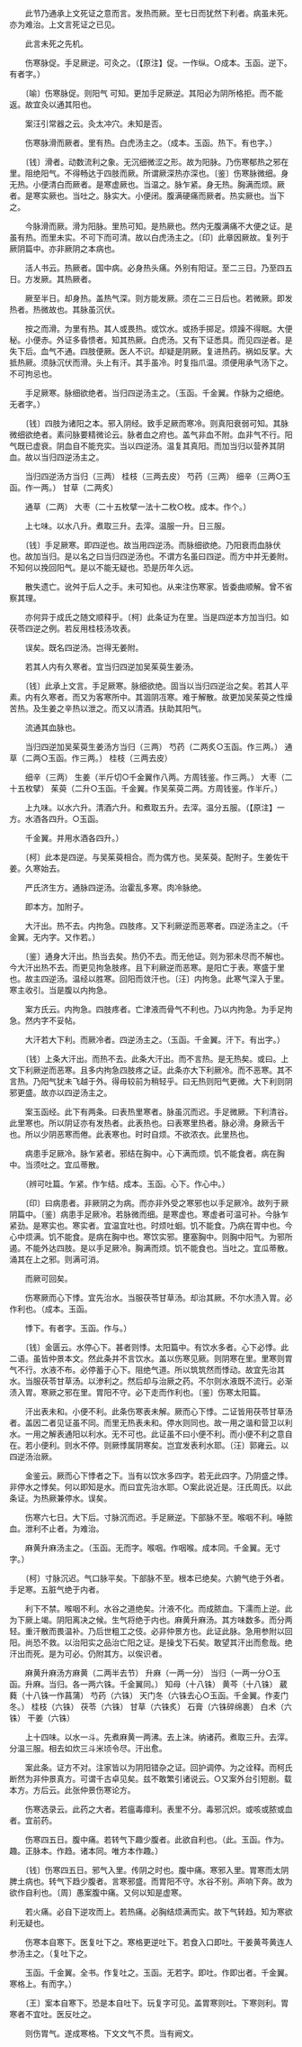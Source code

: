 <!-- { "loadSidebar": true } -->
　　此节乃通承上文死证之意而言。发热而厥。至七日而犹然下利者。病虽未死。亦为难治。上文言死证之已见。

　　此言未死之先机。

　　伤寒脉促。手足厥逆。可灸之。（【原注】促。一作纵。○成本。玉函。逆下。有者字。）

　　〔喻〕伤寒脉促。则阳气 可知。更加手足厥逆。其阳必为阴所格拒。而不能返。故宜灸以通其阳也。

　　案汪引常器之云。灸太冲穴。未知是否。

　　伤寒脉滑而厥者。里有热。白虎汤主之。（成本。玉函。热下。有也字。）

　　〔钱〕滑者。动数流利之象。无沉细微涩之形。故为阳脉。乃伤寒郁热之邪在里。阻绝阳气。不得畅达于四肢而厥。所谓厥深热亦深也。〔鉴〕伤寒脉微细。身无热。小便清白而厥者。是寒虚厥也。当温之。脉乍紧。身无热。胸满而烦。厥者。是寒实厥也。当吐之。脉实大。小便闭。腹满硬痛而厥者。热实厥也。当下之。

　　今脉滑而厥。滑为阳脉。里热可知。是热厥也。然内无腹满痛不大便之证。是虽有热。而里未实。不可下而可清。故以白虎汤主之。〔印〕此章因厥故。复列于厥阴篇中。亦非厥阴之本病也。

　　活人书云。热厥者。国中病。必身热头痛。外别有阳证。至二三日。乃至四五日。方发厥。其热厥者。

　　厥至半日。却身热。盖热气深。则方能发厥。须在二三日后也。若微厥。即发热者。热微故也。其脉虽沉伏。

　　按之而滑。为里有热。其人或畏热。或饮水。或扬手掷足。烦躁不得眠。大便秘。小便赤。外证多昏愦者。知其热厥。白虎汤。又有下证悉具。而见四逆者。是失下后。血气不通。四肢便厥。医人不识。却疑是阴厥。复进热药。祸如反掌。大抵热厥。须脉沉伏而滑。头上有汗。其手虽冷。时复指爪温。须便用承气汤下之。不可拘忌也。

　　手足厥寒。脉细欲绝者。当归四逆汤主之。（玉函。千金翼。作脉为之细绝。无者字。）

　　〔钱〕四肢为诸阳之本。邪入阴经。致手足厥而寒冷。则真阳衰弱可知。其脉微细欲绝者。素问脉要精微论云。脉者血之府也。盖气非血不附。血非气不行。阳气既已虚衰。阴血自不能充实。当以四逆汤。温复其真阳。而加当归以营养其阴血。故以当归四逆汤主之。

　　当归四逆汤方当归（三两） 桂枝（三两去皮） 芍药（三两） 细辛（三两○玉函。作一两。） 甘草（二两炙）

　　通草（二两） 大枣（二十五枚擘一法十二枚○枚。成本。作个。）

　　上七味。以水八升。煮取三升。去滓。温服一升。日三服。

　　〔钱〕手足厥寒。即四逆也。故当用四逆汤。而脉细欲绝。乃阳衰而血脉伏也。故加当归。是以名之曰当归四逆汤也。不谓方名虽曰四逆。而方中并无姜附。不知何以挽回阳气。是以不能无疑也。恐是历年久远。

　　散失遗亡。讹舛于后人之手。未可知也。从来注伤寒家。皆委曲顺解。曾不省察其理。

　　亦何异于成氏之随文顺释乎。〔柯〕此条证为在里。当是四逆本方加当归。如茯苓四逆之例。若反用桂枝汤攻表。

　　误矣。既名四逆汤。岂得无姜附。

　　若其人内有久寒者。宜当归四逆加吴茱萸生姜汤。

　　〔钱〕此承上文言。手足厥寒。脉细欲绝。固当以当归四逆治之矣。若其人平素。内有久寒者。而又为客寒所中。其涸阴冱寒。难于解散。故更加吴茱萸之性燥苦热。及生姜之辛热以泄之。而又以清酒。扶助其阳气。

　　流通其血脉也。

　　当归四逆加吴茱萸生姜汤方当归（三两） 芍药（二两炙○玉函。作三两。） 通草（二两○玉函。作三两。） 桂枝（三两去皮）

　　细辛（三两） 生姜（半斤切○千金翼作八两。方周钱鉴。作三两。） 大枣（二十五枚擘） 茱萸（二升○玉函。千金翼。作吴茱萸二两。方周钱鉴。作半斤。）

　　上九味。以水六升。清酒六升。和煮取五升。去滓。温分五服。（【原注】一方。水酒各四升。○玉函。

　　千金翼。并用水酒各四升。）

　　〔柯〕此本是四逆。与吴茱萸相合。而为偶方也。吴茱萸。配附子。生姜佐干姜。久寒始去。

　　严氏济生方。通脉四逆汤。治霍乱多寒。肉冷脉绝。

　　即本方。加附子。

　　大汗出。热不去。内拘急。四肢疼。又下利厥逆而恶寒者。四逆汤主之。（千金翼。无内字。又作若。）

　　〔鉴〕通身大汗出。热当去矣。热仍不去。而无他证。则为邪未尽而不解也。今大汗出热不去。而更见拘急肢疼。且下利厥逆而恶寒。是阳亡于表。寒盛于里也。故主四逆汤。温经以胜寒。回阳而敛汗也。〔汪〕内拘急。此寒气深入于里。寒主收引。当是腹以内拘急。

　　案方氏云。内拘急。四肢疼者。亡津液而骨气不利也。乃以内拘急。为手足拘急。然内字不妥帖。

　　大汗若大下利。而厥冷者。四逆汤主之。（玉函。千金翼。汗下。有出字。）

　　〔钱〕上条大汗出。而热不去。此条大汗出。而不言热。是无热矣。或曰。上文下利厥逆而恶寒。且多内拘急四肢疼之证。此条亦大下利厥冷。而不恶寒。其不言热。乃阳气犹未飞越于外。得毋较前为稍轻乎。曰无热则阳气更微。大下利则阴邪更盛。故亦以四逆汤主之。

　　案玉函经。此下有两条。曰表热里寒者。脉虽沉而迟。手足微厥。下利清谷。此里寒也。所以阴证亦有发热者。此表热也。曰表寒里热者。脉必滑。身厥舌干也。所以少阴恶寒而倦。此表寒也。时时自烦。不欲浓衣。此里热也。

　　病患手足厥冷。脉乍紧者。邪结在胸中。心下满而烦。饥不能食者。病在胸中。当须吐之。宜瓜蒂散。

　　（辨可吐篇。乍紧。作乍结。成本。玉函。心下。作心中。）

　　〔印〕曰病患者。非厥阴之为病。而亦非外受之寒邪也以手足厥冷。故列于厥阴篇中。〔鉴〕病患手足厥冷。若脉微而细。是寒虚也。寒虚者可温可补。今脉乍紧劲。是寒实也。寒实者。宜温宜吐也。时烦吐蛔。饥不能食。乃病在胃中也。今心中烦满。饥不能食。是病在胸中也。寒饮实邪。壅塞胸中。则胸中阳气。为邪所遏。不能外达四肢。是以手足厥冷。胸满而烦。饥不能食也。当吐之。宜瓜蒂散。涌其在上之邪。则满可消。

　　而厥可回矣。

　　伤寒厥而心下悸。宜先治水。当服茯苓甘草汤。却治其厥。不尔水渍入胃。必作利也。（成本。玉函。

　　悸下。有者字。玉函。作与。）

　　〔钱〕金匮云。水停心下。甚者则悸。太阳篇中。有饮水多者。心下必悸。此二语。虽皆仲景本文。然此条并不言饮水。盖以伤寒见厥。则阴寒在里。里寒则胃气不行。水液不布。必停蓄于心下。阻绝气道。所以筑筑然而悸动。故宜先治其水。当服茯苓甘草汤。以渗利之。然后却与治厥之药。不尔则水液既不流行。必渐渍入胃。寒厥之邪在里。胃阳不守。必下走而作利也。〔鉴〕伤寒太阳篇。

　　汗出表未和。小便不利。此条伤寒表未解。厥而心下悸。二证皆用茯苓甘草汤者。盖因二者见证虽不同。而里无热表未和。停水则同也。故一用之谐和营卫以利水。一用之解表通阳以利水。无不可也。此证虽不曰小便不利。而小便不利之意自在。若小便利。则水不停。则厥悸属阴寒矣。岂宜发表利水耶。〔汪〕郭雍云。以四逆汤治厥。

　　金鉴云。厥而心下悸者之下。当有以饮水多四字。若无此四字。乃阴盛之悸。非停水之悸矣。何以即知是水。而曰宜先治水耶。○案此说近是。汪氏周氏。以此条证。为热厥兼停水。误矣。

　　伤寒六七日。大下后。寸脉沉而迟。手足厥逆。下部脉不至。喉咽不利。唾脓血。泄利不止者。为难治。

　　麻黄升麻汤主之。（玉函。无而字。喉咽。作咽喉。成本同。千金翼。无寸字。）

　　〔柯〕寸脉沉迟。气口脉平矣。下部脉不至。根本已绝矣。六腑气绝于外者。手足寒。五脏气绝于内者。

　　利下不禁。喉咽不利。水谷之道绝矣。汁液不化。而成脓血。下濡而上逆。此为下厥上竭。阴阳离决之候。生气将绝于内也。麻黄升麻汤。其方味数多。而分两轻。重汗散而畏温补。乃后世粗工之伎。必非仲景方也。此证此脉。急用参附以回阳。尚恐不救。以治阳实之品治亡阳之证。是操戈下石矣。敢望其汗出而愈哉。绝汗出而死。是为可必。仍附其方。以俟识者。

　　麻黄升麻汤方麻黄（二两半去节） 升麻（一两一分） 当归（一两一分○玉函。升麻。当归。各一两六铢。千金翼同。） 知母（十八铢） 黄芩（十八铢） 葳蕤（十八铢一作菖蒲） 芍药（六铢） 天门冬（六铢去心○玉函。千金翼。作麦门冬。） 桂枝（六铢） 茯苓（六铢） 甘草（六铢炙） 石膏（六铢碎绵裹） 白术（六铢） 干姜（六铢）

　　上十四味。以水一斗。先煮麻黄一两沸。去上沫。纳诸药。煮取三升。去滓。分温三服。相去如炊三斗米顷令尽。汗出愈。

　　案此条。证方不对。注家皆以为阴阳错杂之证。回护调停。为之诠释。而柯氏断然为非仲景真方。可谓千古卓见矣。兹不敢繁引诸说云。○又案外台引短剧。载本方。方后云。此张仲景伤寒论方。

　　伤寒选录云。此药之大者。若瘟毒瘴利。表里不分。毒邪沉炽。或咳或脓或血者。宜前药。

　　伤寒四五日。腹中痛。若转气下趣少腹者。此欲自利也。（此。玉函。作为。趣。正脉本。作趋。诸本同。唯方本作趣。）

　　〔钱〕伤寒四五日。邪气入里。传阴之时也。腹中痛。寒邪入里。胃寒而太阴脾土病也。转气下趋少腹者。言寒邪盛。而胃阳不守。水谷不别。声响下奔。故为欲作自利也。〔周〕愚案腹中痛。又何以知是虚寒。

　　若火痛。必自下逆攻而上。若热痛。必胸结烦满而实。故下气转趋。知为寒欲利无疑也。

　　伤寒本自寒下。医复吐下之。寒格更逆吐下。若食入口即吐。干姜黄芩黄连人参汤主之。（复吐下之。

　　玉函。千金翼。全书。作复吐之。玉函。无若字。即吐。作即出者。千金翼。寒格上。有而字。）

　　〔王〕案本自寒下。恐是本自吐下。玩复字可见。盖胃寒则吐。下寒则利。胃寒者不宜吐。医反吐之。

　　则伤胃气。遂成寒格。下文文气不贯。当有阙文。

